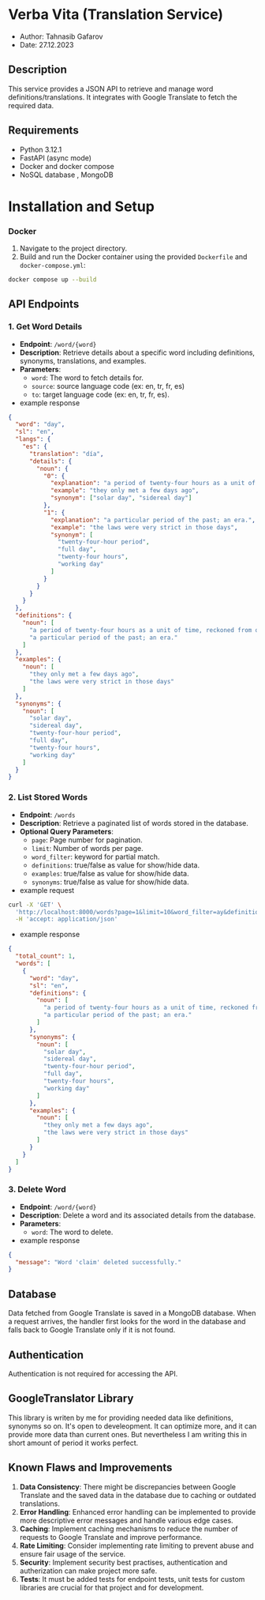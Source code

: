# Verba Vita (Translation Service)

- Author: Tahnasib Gafarov
- Date: 27.12.2023

## Description

This service provides a JSON API to retrieve and manage word definitions/translations. It integrates with Google Translate to fetch the required data.

## Requirements

- Python 3.12.1
- FastAPI (async mode)
- Docker and docker compose
- NoSQL database , MongoDB

# Installation and Setup

### Docker

1.  Navigate to the project directory.
2.  Build and run the Docker container using the provided `Dockerfile` and `docker-compose.yml`:

```bash
docker compose up --build
```

## API Endpoints

### 1. Get Word Details

- **Endpoint**: `/word/{word}`
- **Description**: Retrieve details about a specific word including definitions, synonyms, translations, and examples.
- **Parameters**:
  - `word`: The word to fetch details for.
  - `source`: source language code (ex: en, tr, fr, es)
  - `to`: target language code (ex: en, tr, fr, es).
- example response

```json
{
  "word": "day",
  "sl": "en",
  "langs": {
    "es": {
      "translation": "día",
      "details": {
        "noun": {
          "0": {
            "explanation": "a period of twenty-four hours as a unit of time, reckoned from one midnight to the next, corresponding to a rotation of the earth on its axis.",
            "example": "they only met a few days ago",
            "synonym": ["solar day", "sidereal day"]
          },
          "1": {
            "explanation": "a particular period of the past; an era.",
            "example": "the laws were very strict in those days",
            "synonym": [
              "twenty-four-hour period",
              "full day",
              "twenty-four hours",
              "working day"
            ]
          }
        }
      }
    }
  },
  "definitions": {
    "noun": [
      "a period of twenty-four hours as a unit of time, reckoned from one midnight to the next, corresponding to a rotation of the earth on its axis.",
      "a particular period of the past; an era."
    ]
  },
  "examples": {
    "noun": [
      "they only met a few days ago",
      "the laws were very strict in those days"
    ]
  },
  "synonyms": {
    "noun": [
      "solar day",
      "sidereal day",
      "twenty-four-hour period",
      "full day",
      "twenty-four hours",
      "working day"
    ]
  }
}
```

### 2. List Stored Words

- **Endpoint**: `/words`
- **Description**: Retrieve a paginated list of words stored in the database.
- **Optional Query Parameters**:
  - `page`: Page number for pagination.
  - `limit`: Number of words per page.
  - `word_filter`: keyword for partial match.
  - `definitions`: true/false as value for show/hide data.
  - `examples`: true/false as value for show/hide data.
  - `synonyms`: true/false as value for show/hide data.
- example request

```bash
curl -X 'GET' \
  'http://localhost:8000/words?page=1&limit=10&word_filter=ay&definitions=true&examples=true&synonyms=true' \
  -H 'accept: application/json'
```

- example response

```json
{
  "total_count": 1,
  "words": [
    {
      "word": "day",
      "sl": "en",
      "definitions": {
        "noun": [
          "a period of twenty-four hours as a unit of time, reckoned from one midnight to the next, corresponding to a rotation of the earth on its axis.",
          "a particular period of the past; an era."
        ]
      },
      "synonyms": {
        "noun": [
          "solar day",
          "sidereal day",
          "twenty-four-hour period",
          "full day",
          "twenty-four hours",
          "working day"
        ]
      },
      "examples": {
        "noun": [
          "they only met a few days ago",
          "the laws were very strict in those days"
        ]
      }
    }
  ]
}
```

### 3. Delete Word

- **Endpoint**: `/word/{word}`
- **Description**: Delete a word and its associated details from the database.
- **Parameters**:
  - `word`: The word to delete.
- example response

```json
{
  "message": "Word 'claim' deleted successfully."
}
```

## Database

Data fetched from Google Translate is saved in a MongoDB database. When a request arrives, the handler first looks for the word in the database and falls back to Google Translate only if it is not found.

## Authentication

Authentication is not required for accessing the API.

## GoogleTranslator Library

This library is writen by me for providing needed data like definitions, synonyms so on. It's open to develeopment. It can optimize more, and it can provide more data than current ones. But nevertheless I am writing this in short amount of period it works perfect.

## Known Flaws and Improvements

1.  **Data Consistency**: There might be discrepancies between Google Translate and the saved data in the database due to caching or outdated translations.
2.  **Error Handling**: Enhanced error handling can be implemented to provide more descriptive error messages and handle various edge cases.
3.  **Caching**: Implement caching mechanisms to reduce the number of requests to Google Translate and improve performance.
4.  **Rate Limiting**: Consider implementing rate limiting to prevent abuse and ensure fair usage of the service.
5.  **Security**: Implement security best practises, authentication and autherization can make project more safe.
6.  **Tests**: It must be added tests for endpoint tests, unit tests for custom libraries are crucial for that project and for development.
